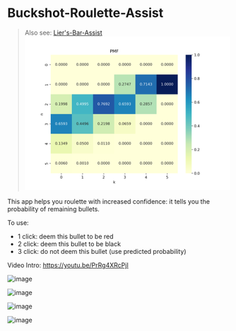 # Buckshot-Roulette-Assist

> Also see: [Lier's-Bar-Assist](Liers-Bar-Assist)
> ![Buckshot-Roulette-Assist](https://raw.githubusercontent.com/JANERUBBISHTOEAT/Buckshot-Roulette-Assist/refs/heads/Liers-Bar-Assist/PMF.png)

This app helps you roulette with increased confidence: it tells you the probability of remaining bullets.

To use:

- 1 click: deem this bullet to be red
- 2 click: deem this bullet to be black
- 3 click: do not deem this bullet (use predicted probability)

Video Intro:
<https://youtu.be/PrRg4XRcPjI>

![image](https://github.com/JANERUBBISHTOEAT/Buckshot-Roulette-Assist/assets/55824267/8d08fbef-82d2-4700-8386-1ed2d94ebd5f)

![image](https://github.com/JANERUBBISHTOEAT/Buckshot-Roulette-Assist/assets/55824267/c303c90d-1aa7-49e1-b515-98b6a2acef6e)

![image](https://github.com/JANERUBBISHTOEAT/Buckshot-Roulette-Assist/assets/55824267/83023f0a-fb5a-4315-8fbe-49cf13f89b7c)

![image](https://github.com/JANERUBBISHTOEAT/Buckshot-Roulette-Assist/assets/55824267/7fa52d6d-a949-402f-8f72-f0d588ac7392)
